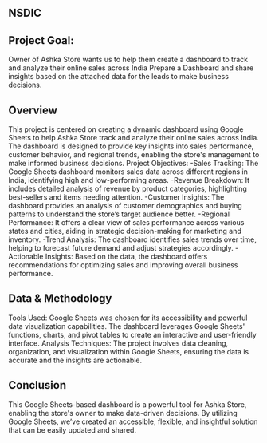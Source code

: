 ## **NSDIC**
## **Project Goal:**
Owner of Ashka Store wants us to help them create a dashboard to track and analyze their online sales across India
Prepare a Dashboard and share insights based on the attached data for the leads to make business decisions.
## **Overview**
This project is centered on creating a dynamic dashboard using Google Sheets to help Ashka Store track and analyze their online sales across India. The dashboard is designed to provide key insights into sales performance, customer behavior, and regional trends, enabling the store's management to make informed business decisions.
Project Objectives:
-Sales Tracking: The Google Sheets dashboard monitors sales data across different regions in India, identifying high and low-performing areas.
-Revenue Breakdown: It includes detailed analysis of revenue by product categories, highlighting best-sellers and items needing attention.
-Customer Insights: The dashboard provides an analysis of customer demographics and buying patterns to understand the store’s target audience better.
-Regional Performance: It offers a clear view of sales performance across various states and cities, aiding in strategic decision-making for marketing and inventory.
-Trend Analysis: The dashboard identifies sales trends over time, helping to forecast future demand and adjust strategies accordingly.
-Actionable Insights: Based on the data, the dashboard offers recommendations for optimizing sales and improving overall business performance.
## **Data & Methodology**
Tools Used: Google Sheets was chosen for its accessibility and powerful data visualization capabilities. The dashboard leverages Google Sheets' functions, charts, and pivot tables to create an interactive and user-friendly interface.
Analysis Techniques: The project involves data cleaning, organization, and visualization within Google Sheets, ensuring the data is accurate and the insights are actionable.
## **Conclusion**
This Google Sheets-based dashboard is a powerful tool for Ashka Store, enabling the store's owner to make data-driven decisions. By utilizing Google Sheets, we’ve created an accessible, flexible, and insightful solution that can be easily updated and shared.

